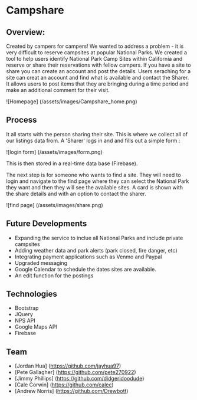 # Campshare

## Overview:
Created by campers for campers! We wanted to address a problem - it is very difficult to reserve campsites at popular National Parks. We created a tool to help users identify National Park Camp Sites within California and reserve or share their reservations with fellow campers. If you have a site to share you can create an account and post the details. Users seraching for a site can creat an account and find what is available and contact the Sharer. It allows users to post items that they are bringing during a time period and make an additional comment for their visit.  

![Homepage] (/assets/images/Campshare_home.png)

## Process
It all starts with the person sharing their site. This is where we collect all of our listings data from. A 'Sharer' logs  in and and fills out a simple form :

![login form] (/assets/images/form.png)

This is then stored in a real-time data base (Firebase).

The next step is for someone who wants to find a site. They will need to login and navigate to the find page where they can select the National Park they want and then they will see the available sites. A card is shown with the share details and with an option to contact the sharer.

![find page] (/assets/images/share.png)

## Future Developments
* Expanding the service to inclue all National Parks and include private campsites
* Adding weather data and park alerts (park closed, fire danger, etc)
* Integrating payment applications such as Venmo and Paypal
* Upgraded messaging 
* Google Calendar to schedule the dates sites are available.
* An edit function for the postings

## Technologies

* Bootstrap
* JQuery
* NPS API
* Google Maps API
* Firebase

## Team
* [Jordan Hua] (https://github.com/jayhua97)
* [Pete Gallagher] (https://github.com/pete270922)
* [Jimmy Phillips] (https://github.com/didgeridoodude)
* [Cale Corwin] (https://github.com/calec)
* [Andrew Norris] (https://github.com/Drewbott)


